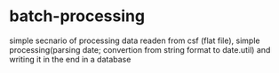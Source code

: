 # batch-processing
simple secnario of processing data readen from csf (flat file), simple processing(parsing date; convertion from string format to date.util) and writing it in the end in a database
